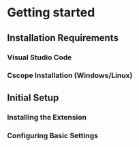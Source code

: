 # Getting started
## Installation Requirements
### Visual Studio Code
### Cscope Installation (Windows/Linux)
## Initial Setup
### Installing the Extension
### Configuring Basic Settings